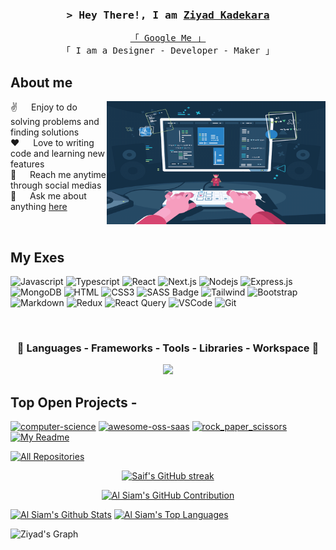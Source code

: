 
<!-- Intro  -->
<h3 align="center">
        <samp>&gt; Hey There!, I am
                <b><a target="_blank" href="https://ziyadkadekara.com">Ziyad Kadekara</a></b>
        </samp>
</h3>


<p align="center"> 
  <samp>
    <a href="https://www.google.com/search?q=Ziyad+K">「 Google Me 」</a>
    <br>
    「 I am a Designer - Developer - Maker 」
    <br>
  </samp>
</p>
<!-- 
<p align="center">
 <a href="https://ziyadkadekara.com" target="blank">
  <img src="https://img.shields.io/badge/Website-DC143C?style=for-the-badge&logo=medium&logoColor=white" alt="ziyadkadekara" />
 </a>
 <a href="https://linkedin.com/in/al-siam" target="_blank">
  <img src="https://img.shields.io/badge/LinkedIn-0077B5?style=for-the-badge&logo=linkedin&logoColor=white" alt="ziyadkadekara"/>
 </a>
 <!-- <a href="https://dev.to/ziyadkadekara" target="_blank">
  <img src="https://img.shields.io/badge/dev.to-0A0A0A?style=for-the-badge&logo=dev.to&logoColor=white" alt="ziyadkadekara" />
 </a> --> <!-- 
 <a href="https://twitter.com/_ziyadkadekara" target="_blank">
  <img src="https://img.shields.io/badge/Twitter-1DA1F2?style=for-the-badge&logo=twitter&logoColor=white" />
 </a>
 <a href="https://instagram.com/_ziyadkadekara" target="_blank">
  <img src="https://img.shields.io/badge/Instagram-fe4164?style=for-the-badge&logo=instagram&logoColor=white" alt="ziyadkadekara" />
 </a> 
 <a href="https://facebook.com/ziyadkadekara.dev" target="_blank">
  <img src="https://img.shields.io/badge/Facebook-20BEFF?&style=for-the-badge&logo=facebook&logoColor=white" alt="ziyadkadekara"  />
  </a> 
</p>
<br />  -->

<!-- About Section -->
 ## About me
 
<p>
 <img align="right" width="350" src="coder.webp" alt="Coding gif" />
  
 ✌️ &emsp; Enjoy to do solving problems and finding solutions <br/>
 ❤️ &emsp; Love to writing code and learning new features<br/>
 📧 &emsp; Reach me anytime through social medias<br/>
 💬 &emsp; Ask me about anything [here](https://github.com/ziyadkadekara/ziyadkadekara/issues)

</p>
<br/>

## My Exes

![Javascript](https://img.shields.io/badge/Javascript-F0DB4F?style=for-the-badge&labelColor=black&logo=javascript&logoColor=F0DB4F)
![Typescript](https://img.shields.io/badge/Typescript-007acc?style=for-the-badge&labelColor=black&logo=typescript&logoColor=007acc)
![React](https://img.shields.io/badge/-React-61DBFB?style=for-the-badge&labelColor=black&logo=react&logoColor=61DBFB)
![Next.js](https://img.shields.io/badge/next.js-000000?style=for-the-badge&logo=nextdotjs&logoColor=white)
![Nodejs](https://img.shields.io/badge/Nodejs-3C873A?style=for-the-badge&labelColor=black&logo=node.js&logoColor=3C873A)
![Express.js](https://img.shields.io/badge/Express.js-000000?style=for-the-badge&logo=express&logoColor=white)
![MongoDB](https://img.shields.io/badge/MongoDB-4EA94B?style=for-the-badge&logo=mongodb&logoColor=white)
![HTML](https://img.shields.io/badge/HTML5-E34F26?style=for-the-badge&logo=html5&logoColor=white)
![CSS3](https://img.shields.io/badge/CSS3-1572B6?style=for-the-badge&logo=css3&logoColor=white)
![SASS Badge](https://img.shields.io/badge/Sass-CC6699?style=for-the-badge&logo=sass&logoColor=white)
![Tailwind](https://img.shields.io/badge/Tailwind_CSS-092749?style=for-the-badge&logo=tailwindcss&logoColor=06B6D4&labelColor=000000)
![Bootstrap](https://img.shields.io/badge/Bootstrap-563D7C?style=for-the-badge&logo=bootstrap&logoColor=white)
![Markdown](https://img.shields.io/badge/Markdown-000000?style=for-the-badge&logo=markdown&logoColor=white)
![Redux](https://img.shields.io/badge/Redux-593D88?style=for-the-badge&logo=redux&logoColor=white)
![React Query](https://img.shields.io/badge/-React_Query-FF4154?style=for-the-badge&logo=react%20query&logoColor=white)
![VSCode](https://img.shields.io/badge/Visual_Studio-0078d7?style=for-the-badge&logo=visual%20studio&logoColor=white)
![Git](https://img.shields.io/badge/Git-F05032?style=for-the-badge&logo=git&logoColor=white)

<br/>

<h3 align="center" > 🚀 Languages - Frameworks - Tools - Libraries - Workspace 🚀</h3>
<p align="center">
    <img src="https://skillicons.dev/icons?i=dart,flutter,python,firebase,bootstrap,html,css,vscode,figma,git,js,cs,php,mysql,github,gitlab,vscode,visualstudio,windows,ubuntu" 

 </p>
 
## Top Open Projects -
[![computer-science](https://github-readme-stats.vercel.app/api/pin/?username=ziyadkadekara&repo=computer-science&border_color=7F3FBF&bg_color=0D1117&title_color=C9D1D9&text_color=8B949E&icon_color=7F3FBF)](https://github.com/ziyadkadekara/computer-science)
[![awesome-oss-saas](https://github-readme-stats.vercel.app/api/pin/?username=ziyadkadekara&repo=awesome-oss-saas&border_color=7F3FBF&bg_color=0D1117&title_color=C9D1D9&text_color=8B949E&icon_color=7F3FBF)](https://github.com/ziyadkadekara/awesome-oss-saas)
[![rock_paper_scissors](https://github-readme-stats.vercel.app/api/pin/?username=ziyadkadekara&repo=rock_paper_scissors&border_color=7F3FBF&bg_color=0D1117&title_color=C9D1D9&text_color=8B949E&icon_color=7F3FBF)](https://github.com/ziyadkadekara/rock_paper_scissors)
[![My Readme](https://github-readme-stats.vercel.app/api/pin/?username=ziyadkadekara&repo=ziyadkadekara&border_color=7F3FBF&bg_color=0D1117&title_color=C9D1D9&text_color=8B949E&icon_color=7F3FBF)](https://github.com/ziyadkadekara/ziyadkadekara)

<p align="left">
  <a href="https://github.com/ziyadkadekara?tab=repositories" target="_blank"><img alt="All Repositories" title="All Repositories" src="https://img.shields.io/badge/-All%20Repos-2962FF?style=for-the-badge&logo=koding&logoColor=white"/></a>
</p>



<p align="center">
  <a href="https://github.com/ziyadkadekara">
    <img src="https://github-readme-streak-stats.herokuapp.com/?user=ziyadkadekara&theme=radical&border=7F3FBF&background=0D1117" alt="Saif's GitHub streak"/>
  </a>
</p>

<p align="center">
  <a href="https://github.com/ziyadkadekara">
    <img src="https://github-profile-summary-cards.vercel.app/api/cards/profile-details?username=ziyadkadekara&theme=radical" alt="Al Siam's GitHub Contribution"/>
  </a>
</p>

<a> 
    <a href="https://github.com/ziyadkadekara"><img alt="Al Siam's Github Stats" src="https://denvercoder1-github-readme-stats.vercel.app/api?username=ziyadkadekara&show_icons=true&count_private=true&theme=react&border_color=7F3FBF&bg_color=0D1117&title_color=F85D7F&icon_color=F8D866" height="192px" width="49.5%"/></a>
  <a href="https://github.com/ziyadkadekara"><img alt="Al Siam's Top Languages" src="https://denvercoder1-github-readme-stats.vercel.app/api/top-langs/?username=ziyadkadekara&langs_count=8&layout=compact&theme=react&border_color=7F3FBF&bg_color=0D1117&title_color=F85D7F&icon_color=F8D866" height="192px" width="49.5%"/></a>
  <br/>
</a>


![Ziyad's Graph](https://github-readme-activity-graph.vercel.app/graph?username=ziyadkadekara&custom_title=Ziyad%20Kadekara's%20GitHub%20Activity%20Graph&bg_color=0D1117&color=7F3FBF&line=7F3FBF&point=7F3FBF&area_color=FFFFFF&title_color=FFFFFF&area=true)
